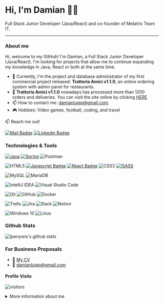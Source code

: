 # Hi, I'm Damian 👨‍💻
Full Stack Junior Developer (Java/React) and co-founder of Melatrix Team IT.

<hr/>

### About me
Hi, welcome to my GitHub! I'm Damian, a Full Stack Junior Developer (Java/React). 
I'm looking for projects that allow me to continue expanding my knowledge in Java, React or both at the same time. </br>

- 🔭 Currently, I'm the project and database administrator of my first commercial project released: **Trattoria Amici v1.1.0**, an online ordering system with admin panel for restaurants.
- 🍕 **Trattoria Amici v1.1.0** nowadays has processed more than 1200 orders and deliveries. You can visit the site online by clicking [HERE](https://www.trattoriaamici.pl)
- 📫 How to contact me: damianlujep@gmail.com.
- 🎮 Hobbies: Video games, football, coding, and travel

:mailbox: Reach me out!

[![Mail Badge](https://img.shields.io/badge/-damianlujep-c0392b?style=flat&labelColor=c0392b&logo=gmail&logoColor=white)](mailto:damianlujep@gmail.com)
[![Linkedin Badge](https://img.shields.io/badge/-damianlujep-0e76a8?style=flat&labelColor=0e76a8&logo=linkedin&logoColor=white)](https://www.linkedin.com/in/damian-luje/)

### Technologies & Tools

<!-- Backend -->
[![Java](https://img.shields.io/badge/java-%23ED8B00.svg?style=for-the-badge&logo=java&logoColor=white)](#)
[![Spring](https://img.shields.io/badge/spring-%236DB33F.svg?style=for-the-badge&logo=spring&logoColor=white)](#)
![Postman](https://img.shields.io/badge/Postman-FF6C37?style=for-the-badge&logo=postman&logoColor=red)
<!-- Frontend -->
![HTML5](https://img.shields.io/badge/html5-%23E34F26.svg?style=for-the-badge&logo=html5&logoColor=white)
[![Javascript Badge](https://img.shields.io/badge/-Javascript-F0DB4F?style=for-the-badge&labelColor=black&logo=javascript&logoColor=F0DB4F)](#)
[![React Badge](https://img.shields.io/badge/-React-61DBFB?style=for-the-badge&labelColor=black&logo=react&logoColor=61DBFB)](#)
![CSS3](https://img.shields.io/badge/css3-%231572B6.svg?style=for-the-badge&logo=css3&logoColor=white)
[![!SASS](https://img.shields.io/badge/SASS-hotpink.svg?style=for-the-badge&logo=SASS&logoColor=white)](#)
<!-- Databases -->
![MySQL](https://img.shields.io/badge/mysql-%2300f.svg?style=for-the-badge&logo=mysql&logoColor=white)
![MariaDB](https://img.shields.io/badge/MariaDB-003545?style=for-the-badge&logo=mariadb&logoColor=white)
<!-- IDEs -->
![IntelliJ IDEA](https://img.shields.io/badge/IntelliJIDEA-000000.svg?style=for-the-badge&logo=intellij-idea&logoColor=white)
![Visual Studio Code](https://img.shields.io/badge/VisualStudioCode-0078d7.svg?style=for-the-badge&logo=visual-studio-code&logoColor=white)
<!-- DevOps -->
![Git](https://img.shields.io/badge/git-%23F05033.svg?style=for-the-badge&logo=git&logoColor=white)
![GitHub](https://img.shields.io/badge/github-%23121011.svg?style=for-the-badge&logo=github&logoColor=white)
![Docker](https://img.shields.io/badge/docker-%230db7ed.svg?style=for-the-badge&logo=docker&logoColor=white)
<!-- Scrum -->
![Trello](https://img.shields.io/badge/Trello-%23026AA7.svg?style=for-the-badge&logo=Trello&logoColor=white)
![Jira](https://img.shields.io/badge/jira-%230A0FFF.svg?style=for-the-badge&logo=jira&logoColor=white)
![Slack](https://img.shields.io/badge/Slack-4A154B?style=for-the-badge&logo=slack&logoColor=white)
![Notion](https://img.shields.io/badge/Notion-%23000000.svg?style=for-the-badge&logo=notion&logoColor=white)
<!-- OS -->
![Windows 10](https://img.shields.io/badge/Windows-0078D6?style=for-the-badge&logo=windows&logoColor=white)
![Linux](https://img.shields.io/badge/Linux-FCC624?style=for-the-badge&logo=linux&logoColor=black)
<br />

### Github Stats

![Ipenywis's github stats](https://github-readme-stats.vercel.app/api?username=damianlujep&count_private=true&theme=tokyonight&hide=contribs)


### For Business Proposals
- :paperclip: [My CV](#)
- :email: damianlujep@gmail.com

#### Profile Visits

![visitors](https://visitor-badge.glitch.me/badge?page_id=damianlujep.damianlujep)

<details>
<summary>
  More information about me
</summary>


Originally from Ecuador 🇪🇨, currently living permanently in Poland 🇵🇱 for more than 7 years.</br>
Graduated as a Oil and Gas Engineer from AGH University of Technology, that helped me to start working on a web application for the Oil & Gas industry.</br>

####Languages:
* 🇪🇸 Spanish (mother tongue)
* 🇬🇧 English
* 🇵🇱 Polish

You can contact me in any of those languages.

</details>
